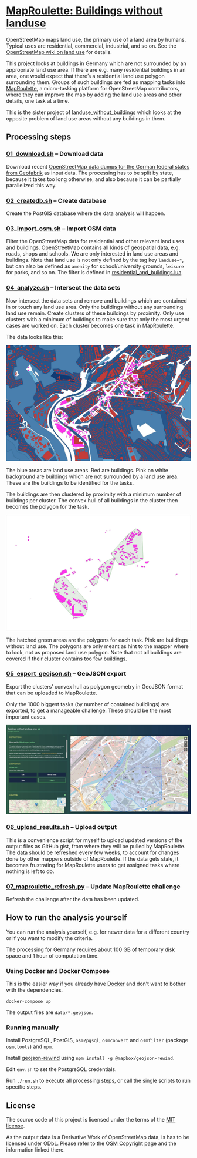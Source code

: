# [MapRoulette: Buildings without landuse](https://maproulette.org/browse/challenges/17667/)

OpenStreetMap maps land use, the primary use of a land area by humans. Typical
uses are residential, commercial, industrial, and so on. See the
[OpenStreetMap wiki on land use](https://wiki.openstreetmap.org/wiki/Key:landuse)
for details.

This project looks at buildings in Germany which are not surrounded by an
appropriate land use area. If there are e.g. many residential buildings in an
area, one would expect that there’s a residential land use polygon surrounding
them. Groups of such buildings are fed as mapping tasks into
[MapRoulette](https://maproulette.org/browse/challenges/17667/), a
micro-tasking platform for OpenStreetMap contributors, where they can improve
the map by adding the land use areas and other details, one task at a time.

This is the sister project of
[landuse_without_buildings](https://github.com/hfs/landuse_without_buildings)
which looks at the opposite problem of land use areas without any buildings in
them.


## Processing steps

### [01_download.sh](01_download.sh) – Download data

Download recent
[OpenStreetMap data dumps for the German federal states from Geofabrik](https://download.geofabrik.de/europe/germany.html)
as input data. The processing has to be split by state, because it takes too
long otherwise, and also because it can be partially parallelized this way.

### [02_createdb.sh](02_createdb.sh) – Create database

Create the PostGIS database where the data analysis will happen.

### [03_import_osm.sh](03_import_osm.sh) – Import OSM data

Filter the OpenStreetMap data for residential and other relevant land uses and
buildings. OpenStreetMap contains all kinds of geospatial data, e.g. roads,
shops and schools. We are only interested in land use areas and buildings. Note
that land use is not only defined by the tag key `landuse=*`, but can also be
defined as `amenity` for school/university grounds, `leisure` for parks, and so
on. The filter is defined in
[residential_and_buildings.lua](residential_and_buildings.lua).

### [04_analyze.sh](04_analyze.sh) – Intersect the data sets

Now intersect the data sets and remove and buildings which are contained in or
touch any land use area. Only the buildings without any surrounding land use
remain. Create clusters of these buildings by proximity. Only use clusters with
a minimum of buildings to make sure that only the most urgent cases are worked
on. Each cluster becomes one task in MapRoulette.

The data looks like this:

![Map of land use areas and buildings](doc/buildings_without_landuse.jpg)

The blue areas are land use areas. Red are buildings. Pink on white background
are buildings which are not surrounded by a land use area. These are the
buildings to be identified for the tasks.

The buildings are then clustered by proximity with a minimum number of
buildings per cluster. The convex hull of all buildings in the cluster then
becomes the polygon for the task.

![Map of building clusters](doc/building_clusters.jpg)

The hatched green areas are the polygons for each task. Pink are buildings
without land use. The polygons are only meant as hint to the mapper where to
look, not as proposed land use polygon. Note that not all buildings are covered
if their cluster contains too few buildings.

### [05_export_geojson.sh](05_export_geojson.sh) – GeoJSON export

Export the clusters’ convex hull as polygon geometry in GeoJSON format that can
be uploaded to MapRoulette.

Only the 1000 biggest tasks (by number of contained buildings) are exported, to
get a manageable challenge. These should be the most important cases.

![Example task in MapRoulette](doc/maproulette_task.jpg)

### [06_upload_results.sh](06_upload_results.sh) – Upload output

This is a convenience script for myself to upload updated versions of the
output files as GitHub gist, from where they will be pulled by MapRoulette. The
data should be refreshed every few weeks, to account for changes done by other
mappers outside of MapRoulette. If the data gets stale, it becomes frustrating
for MapRoulette users to get assigned tasks where nothing is left to do.

### [07_maproulette_refresh.py](07_maproulette_refresh.py) – Update MapRoulette challenge

Refresh the challenge after the data has been updated.


## How to run the analysis yourself

You can run the analysis yourself, e.g. for newer data for a different country
or if you want to modify the criteria.

The processing for Germany requires about 100 GB of temporary disk space and 1
hour of computation time.

### Using Docker and Docker Compose

This is the easier way if you already have [Docker](https://www.docker.com/)
and don’t want to bother with the dependencies.

```
docker-compose up
```

The output files are `data/*.geojson`.

### Running manually

Install PostgreSQL, PostGIS, `osm2pgsql`, `osmconvert` and `osmfilter` (package
`osmctools`) and `npm`.

Install [geojson-rewind](https://github.com/mapbox/geojson-rewind)
using `npm install -g @mapbox/geojson-rewind`.

Edit `env.sh` to set the PostgreSQL credentials.

Run `./run.sh` to execute all processing steps, or call the single scripts to
run specific steps.


## License

The source code of this project is licensed under the terms of the
[MIT license](LICENSE).

As the output data is a Derivative Work of OpenStreetMap data, is has to be
licensed under [ODbL](https://opendatacommons.org/licenses/odbl/). Please refer
to the [OSM Copyright](https://www.openstreetmap.org/copyright/) page and the
information linked there.

